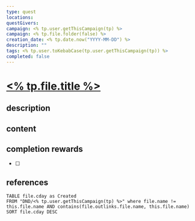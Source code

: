 ```yaml
---
type: quest
locations: 
questGivers: 
campaign: <% tp.user.getThisCampaign(tp) %>
campaign: <% tp.file.folder(false) %>
creation_date: <% tp.date.now("YYYY-MM-DD") %>
description: ""
tags: <% tp.user.toKebabCase(tp.user.getThisCampaign(tp)) %>
completed: false
---
```

# [<% tp.file.title %>](<% tp.file.title %>)

## description

## content

## completion rewards

- [ ]

## references

```dataview
TABLE file.cday as Created
FROM "DND/<% tp.user.getThisCampaign(tp) %>" where file.name != this.file.name AND contains(file.outlinks.file.name, this.file.name)
SORT file.cday DESC
```
